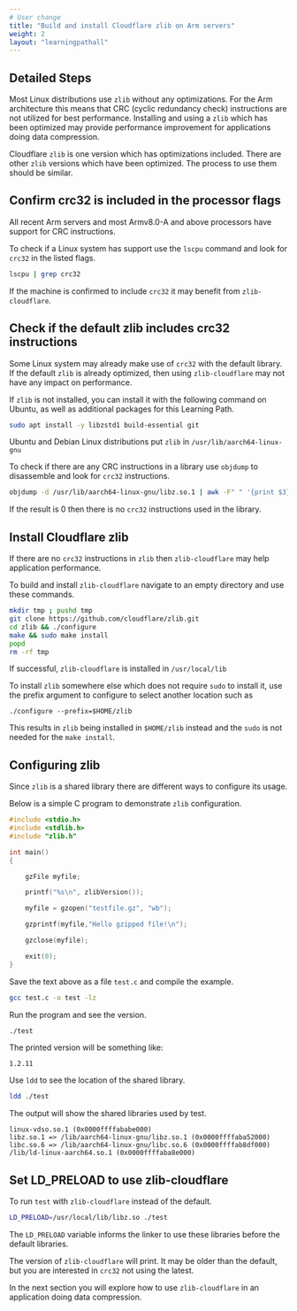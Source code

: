 ```yaml
---
# User change
title: "Build and install Cloudflare zlib on Arm servers"
weight: 2
layout: "learningpathall"
---
```


## Detailed Steps

Most Linux distributions use `zlib` without any optimizations. For the Arm architecture this means that CRC (cyclic redundancy check) instructions are not utilized for best performance. Installing and using a `zlib` which has been optimized may provide performance improvement for applications doing data compression. 

Cloudflare `zlib` is one version which has optimizations included. There are other `zlib` versions which have been optimized. The process to use them should be similar.

## Confirm crc32 is included in the processor flags

All recent Arm servers and most Armv8.0-A and above processors have support for CRC instructions. 

To check if a Linux system has support use the `lscpu` command and look for `crc32` in the listed flags.
```bash { ret_code="0" }
lscpu | grep crc32
```

If the machine is confirmed to include `crc32` it may benefit from `zlib-cloudflare`. 

## Check if the default zlib includes crc32 instructions

Some Linux system may already make use of `crc32` with the default library. If the default `zlib` is already optimized, then using `zlib-cloudflare` may not have any impact on performance. 

If `zlib` is not installed, you can install it with the following command on Ubuntu, as well as additional packages for this Learning Path. 

```bash
sudo apt install -y libzstd1 build-essential git
```

Ubuntu and Debian Linux distributions put `zlib` in `/usr/lib/aarch64-linux-gnu`

To check if there are any CRC instructions in a library use `objdump` to disassemble and look for `crc32` instructions. 

```bash
objdump -d /usr/lib/aarch64-linux-gnu/libz.so.1 | awk -F" " '{print $3}' | grep crc32 | wc -l
```

If the result is 0 then there is no `crc32` instructions used in the library. 

## Install Cloudflare zlib

If there are no `crc32` instructions in `zlib` then `zlib-cloudflare` may help application performance. 

To build and install `zlib-cloudflare` navigate to an empty directory and use these commands.

```bash
mkdir tmp ; pushd tmp
git clone https://github.com/cloudflare/zlib.git
cd zlib && ./configure 
make && sudo make install
popd
rm -rf tmp
```

If successful, `zlib-cloudflare` is installed in `/usr/local/lib`

To install `zlib` somewhere else which does not require `sudo` to install it, use the prefix argument to configure to select another location such as 
```console
./configure --prefix=$HOME/zlib
```
This results in `zlib` being installed in `$HOME/zlib` instead and the `sudo` is not needed for the `make install`.

## Configuring zlib

Since `zlib` is a shared library there are different ways to configure its usage. 

Below is a simple C program to demonstrate `zlib` configuration.

```C { file_name="test.c" }
#include <stdio.h>
#include <stdlib.h>
#include "zlib.h"

int main()
{

    gzFile myfile;

    printf("%s\n", zlibVersion());

    myfile = gzopen("testfile.gz", "wb");

    gzprintf(myfile,"Hello gzipped file!\n");

    gzclose(myfile);

    exit(0);
}
```

Save the text above as a file `test.c` and compile the example.

```bash
gcc test.c -o test -lz
```

Run the program and see the version.

```bash
./test
```

The printed version will be something like:
```output
1.2.11
```

Use `ldd` to see the location of the shared library.
```bash
ldd ./test
```

The output will show the shared libraries used by test.
```output
linux-vdso.so.1 (0x0000ffffababe000)
libz.so.1 => /lib/aarch64-linux-gnu/libz.so.1 (0x0000ffffaba52000)
libc.so.6 => /lib/aarch64-linux-gnu/libc.so.6 (0x0000ffffab8df000)
/lib/ld-linux-aarch64.so.1 (0x0000ffffaba8e000)
```

## Set LD_PRELOAD to use zlib-cloudflare

To run `test` with `zlib-cloudflare` instead of the default.

```bash
LD_PRELOAD=/usr/local/lib/libz.so ./test
```

The `LD_PRELOAD` variable informs the linker to use these libraries before the default libraries. 

The version of `zlib-cloudflare` will print. It may be older than the default, but you are interested in `crc32` not using the latest.

In the next section you will explore how to use `zlib-cloudflare` in an application doing data compression. 
